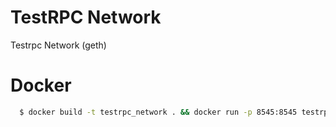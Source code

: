 # TestRPC Network

Testrpc Network (geth)


# Docker
```sh
  $ docker build -t testrpc_network . && docker run -p 8545:8545 testrpc_network
```
